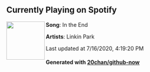 ## Currently Playing on Spotify

[<img align="left" width="100" src="https://i.scdn.co/image/ab67616d00001e02e2f039481babe23658fc719a">](https://open.spotify.com/album/6hPkbAV3ZXpGZBGUvL6jVM)

**Song**: In the End

**Artists**: Linkin Park

Last updated at 7/16/2020, 4:19:20 PM

#### Generated with [20chan/github-now](https://github.com/20chan/github-now)
